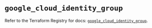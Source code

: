 # `google_cloud_identity_group`

Refer to the Terraform Registry for docs: [`google_cloud_identity_group`](https://registry.terraform.io/providers/hashicorp/google-beta/5.29.0/docs/resources/google_cloud_identity_group).
